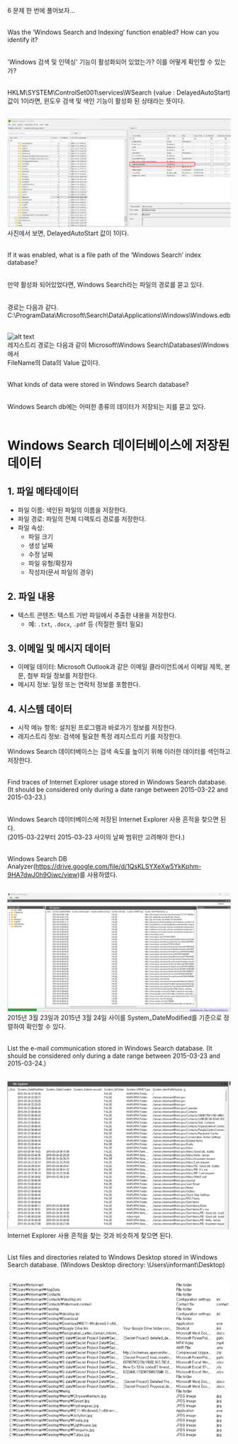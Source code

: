 6 문제 한 번에 풀어보자...<br><br>

Was the ‘Windows Search and Indexing’ function enabled? How can you identify it?<br><br>

'Windows 검색 및 인덱싱' 기능이 활성화되어 있었는가? 이를 어떻게 확인할 수 있는가?<br><br>

HKLM\SYSTEM\ControlSet001\services\WSearch (value : DelayedAutoStart) 값이 1이라면, 윈도우 검색 및 색인 기능이 활성화 된 상태라는 뜻이다.<br><br>

![alt text](1.png)<br>
사진에서 보면, DelayedAutoStart 값이 1이다.<br><br>

If it was enabled, what is a file path of the ‘Windows Search’ index database?<br><br>

만약 활성화 되어있었다면, Windows Search라는 파일의 경로를 묻고 있다.<br><br>

경로는 다음과 같다.<br>
C:\ProgramData\Microsoft\Search\Data\Applications\Windows\Windows.edb<br><br>

![alt text](image.png)<br>
레지스트리 경로는 다음과 같이 Microsoft\Windows Search\Databases\Windows에서<br>
FileName의 Data의 Value 값이다.<br><br>

What kinds of data were stored in Windows Search database?<br><br>

Windows Search db에는 어떠한 종류의 데이터가 저장되는 지를 묻고 있다.<br><br>

# Windows Search 데이터베이스에 저장된 데이터

## 1. 파일 메타데이터

- 파일 이름: 색인된 파일의 이름을 저장한다.
- 파일 경로: 파일의 전체 디렉토리 경로를 저장한다.
- 파일 속성:
  - 파일 크기
  - 생성 날짜
  - 수정 날짜
  - 파일 유형/확장자
  - 작성자(문서 파일의 경우)

## 2. 파일 내용

- 텍스트 콘텐츠: 텍스트 기반 파일에서 추출한 내용을 저장한다.
  - 예: `.txt`, `.docx`, `.pdf` 등 (적절한 필터 필요)

## 3. 이메일 및 메시지 데이터

- 이메일 데이터: Microsoft Outlook과 같은 이메일 클라이언트에서 이메일 제목, 본문, 첨부 파일 정보를 저장한다.
- 메시지 정보: 일정 또는 연락처 정보를 포함한다.

## 4. 시스템 데이터

- 시작 메뉴 항목: 설치된 프로그램과 바로가기 정보를 저장한다.
- 레지스트리 정보: 검색에 필요한 특정 레지스트리 키를 저장한다.

Windows Search 데이터베이스는 검색 속도를 높이기 위해 이러한 데이터를 색인하고 저장한다.
<br><br>

Find traces of Internet Explorer usage stored in Windows Search database.
(It should be considered only during a date range between 2015-03-22 and 2015-03-23.)<br><br>

Windows Search 데이터베이스에 저장된 Internet Explorer 사용 흔적을 찾으면 된다.<br>
(2015-03-22부터 2015-03-23 사이의 날짜 범위만 고려해야 한다.)<br><br>

Windows Search DB Analyzer(https://drive.google.com/file/d/1QsKLSYXeXw5YkKphm-9HA7dwJ0h9Oiwc/view)를 사용하였다.<br><br>

![alt text](3.png)<br>
2015년 3월 23일과 2015년 3월 24일 사이를 System_DateModified를 기준으로 정렬하여 확인할 수 있다.<br><br>

List the e-mail communication stored in Windows Search database.
(It should be considered only during a date range between 2015-03-23 and 2015-03-24.)<br><br>

![alt text](4.png)<br>
Internet Explorer 사용 흔적을 찾는 것과 비슷하게 찾으면 된다.<br><br>

List files and directories related to Windows Desktop stored in Windows Search database.
(Windows Desktop directory: \Users\informant\Desktop\)<br><br>

![alt text](5.png)<br>
